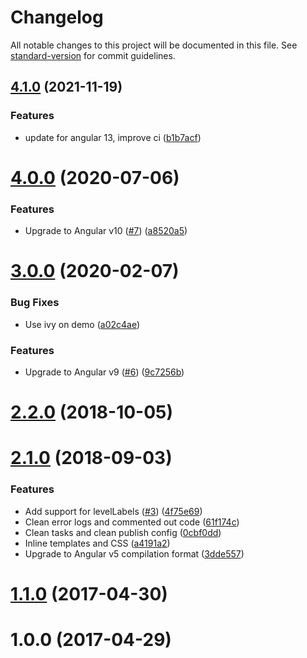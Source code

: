 # Changelog

All notable changes to this project will be documented in this file. See [standard-version](https://github.com/conventional-changelog/standard-version) for commit guidelines.

## [4.1.0](https://github.com/Liquid-JS/nxt-json-view/compare/v4.0.0...v4.1.0) (2021-11-19)


### Features

* update for angular 13, improve ci ([b1b7acf](https://github.com/Liquid-JS/nxt-json-view/commit/b1b7acf972f9afe3e42c6cf5fab2cb1d1f865739))

# [4.0.0](https://github.com/Liquid-JS/nxt-json-view/compare/v3.0.0...v4.0.0) (2020-07-06)

### Features

-   Upgrade to Angular v10 ([#7](https://github.com/Liquid-JS/nxt-json-view/issues/7)) ([a8520a5](https://github.com/Liquid-JS/nxt-json-view/commit/a8520a5f4df61dc5a6d83a1351c8a55ac445bd34))

# [3.0.0](https://github.com/Liquid-JS/nxt-json-view/compare/v2.2.0...v3.0.0) (2020-02-07)

### Bug Fixes

-   Use ivy on demo ([a02c4ae](https://github.com/Liquid-JS/nxt-json-view/commit/a02c4aec9504825aa23577e556488d6ec8865565))

### Features

-   Upgrade to Angular v9 ([#6](https://github.com/Liquid-JS/nxt-json-view/issues/6)) ([9c7256b](https://github.com/Liquid-JS/nxt-json-view/commit/9c7256ba3224ed7e586c652be8affc6b013aa665))

# [2.2.0](https://github.com/Liquid-JS/nxt-json-view/compare/v2.1.0...v2.2.0) (2018-10-05)

# [2.1.0](https://github.com/Liquid-JS/nxt-json-view/compare/v1.1.0...v2.1.0) (2018-09-03)

### Features

-   Add support for levelLabels ([#3](https://github.com/Liquid-JS/nxt-json-view/issues/3)) ([4f75e69](https://github.com/Liquid-JS/nxt-json-view/commit/4f75e696c60f643299276fd3e62d2714168d3ad6))
-   Clean error logs and commented out code ([61f174c](https://github.com/Liquid-JS/nxt-json-view/commit/61f174c196899d592a89952685ef5d43a89ee64f))
-   Clean tasks and clean publish config ([0cbf0dd](https://github.com/Liquid-JS/nxt-json-view/commit/0cbf0ddaf2935c34a1ca6397cfdfbe8b9260f21d))
-   Inline templates and CSS ([a4191a2](https://github.com/Liquid-JS/nxt-json-view/commit/a4191a2ff839256da0326f487394fcafe1327f2b))
-   Upgrade to Angular v5 compilation format ([3dde557](https://github.com/Liquid-JS/nxt-json-view/commit/3dde557c3c0963b81ace3b9a0af8e98abcebf041))

# [1.1.0](https://github.com/Liquid-JS/nxt-json-view/compare/v1.0.0...v1.1.0) (2017-04-30)

# 1.0.0 (2017-04-29)
